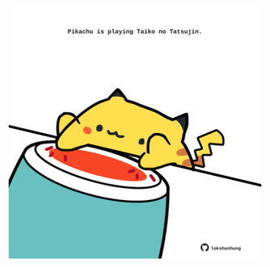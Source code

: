 <!-- built at 07/06/2022, 24:01:39 UTC -->
<p align="center">
  <img width="500" height="500" src="./ReadmeImage.svg">
</p>
